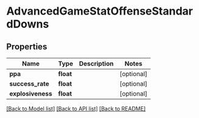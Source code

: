 # AdvancedGameStatOffenseStandardDowns

## Properties
Name | Type | Description | Notes
------------ | ------------- | ------------- | -------------
**ppa** | **float** |  | [optional] 
**success_rate** | **float** |  | [optional] 
**explosiveness** | **float** |  | [optional] 

[[Back to Model list]](../README.md#documentation-for-models) [[Back to API list]](../README.md#documentation-for-api-endpoints) [[Back to README]](../README.md)


